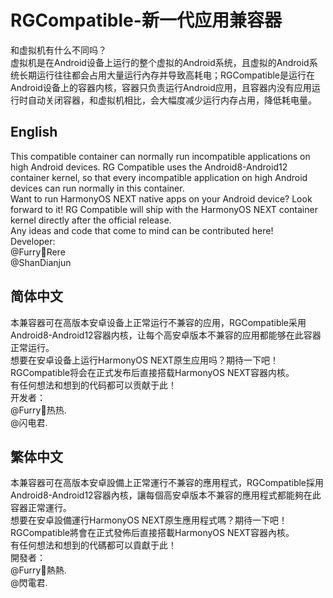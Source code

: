 # RGCompatible-新一代应用兼容器
和虚拟机有什么不同吗？
<br />
虚拟机是在Android设备上运行的整个虚拟的Android系统，且虚拟的Android系统长期运行往往都会占用大量运行內存并导致高耗电；RGCompatible是运行在Android设备上的容器内核，容器只负责运行Android应用，且容器内没有应用运行时自动关闭容器，和虚拟机相比，会大幅度减少运行内存占用，降低耗电量。
<br />
## English
This compatible container can normally run incompatible applications on high Android devices. RG Compatible uses the Android8-Android12 container kernel, so that every incompatible application on high Android devices can run normally in this container.
<br />
Want to run HarmonyOS NEXT native apps on your Android device? Look forward to it! RG Compatible will ship with the HarmonyOS NEXT container kernel directly after the official release.
<br />
Any ideas and code that come to mind can be contributed here!
<br />
Developer:
<br />
@Furry🐾Rere
<br />
@ShanDianjun
<br/>
## 简体中文
本兼容器可在高版本安卓设备上正常运行不兼容的应用，RGCompatible采用Android8-Android12容器内核，让每个高安卓版本不兼容的应用都能够在此容器正常运行。
<br />
想要在安卓设备上运行HarmonyOS NEXT原生应用吗？期待一下吧！RGCompatible将会在正式发布后直接搭载HarmonyOS NEXT容器内核。
<br />
有任何想法和想到的代码都可以贡献于此！
<br />
开发者：
<br />
@Furry🐾热热.
<br />
@闪电君.
<br/>
## 繁体中文
本兼容器可在高版本安卓設備上正常運行不兼容的應用程式，RGCompatible採用Android8-Android12容器內核，讓每個高安卓版本不兼容的應用程式都能夠在此容器正常運行。
<br/>
想要在安卓設備運行HarmonyOS NEXT原生應用程式嗎？期待一下吧！RGCompatible將會在正式發佈后直接搭載HarmonyOS NEXT容器內核。
<br />
有任何想法和想到的代碼都可以貢獻于此！
<br />
開發者：
<br />
@Furry🐾熱熱.
<br />
@閃電君.
